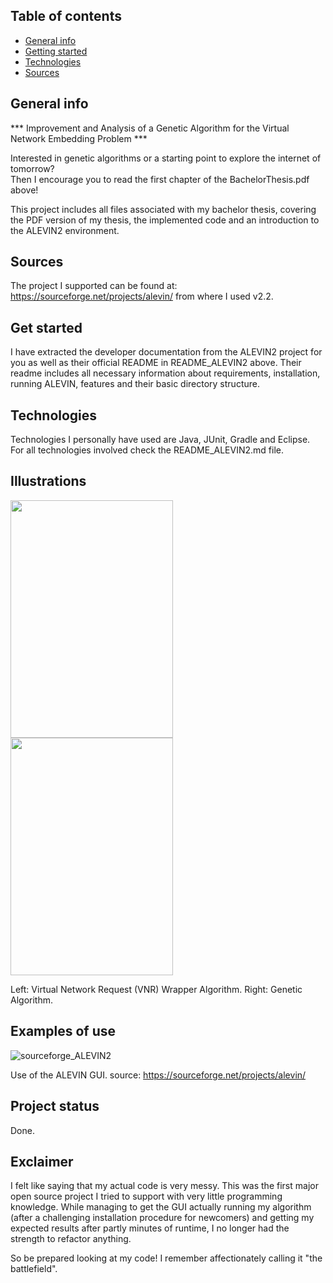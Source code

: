 ## Table of contents
* [General info](#general-info)
* [Getting started](#get-started)
* [Technologies](#technologies)
* [Sources](#sources)


## General info
*** Improvement and Analysis of a Genetic Algorithm for the Virtual Network Embedding Problem *** <p>

Interested in genetic algorithms or a starting point to explore the internet of tomorrow? <br>
Then I encourage you to read the first chapter of the BachelorThesis.pdf above! <p>
This project includes all files associated with my bachelor thesis, covering the PDF version of my thesis, the implemented code and an introduction to the ALEVIN2 environment. <p>

## Sources
The project I supported can be found at: https://sourceforge.net/projects/alevin/ from where I used v2.2. <br>

## Get started
I have extracted the developer documentation from the ALEVIN2 project for you as well as their official README in README_ALEVIN2 above. Their readme includes all necessary information about requirements, installation, running ALEVIN, features and their basic directory structure. <br>

## Technologies <br>
Technologies I personally have used are Java, JUnit, Gradle and Eclipse. For all technologies involved check the README_ALEVIN2.md file.

## Illustrations <br>

<img src="https://user-images.githubusercontent.com/78420756/108925333-b2835980-763c-11eb-9033-9397d4b76256.jpg" width="260" height="380"> <img src="https://user-images.githubusercontent.com/78420756/108925264-8b2c8c80-763c-11eb-8d94-02c0e188d9f8.jpg" width="260" height="380"> <p>
Left: Virtual Network Request (VNR) Wrapper Algorithm. Right: Genetic Algorithm. 
  
## Examples of use <br>
![sourceforge_ALEVIN2](https://user-images.githubusercontent.com/78420756/108924910-e7db7780-763b-11eb-92cd-ad2c4151790e.png) <p>
Use of the ALEVIN GUI. source: https://sourceforge.net/projects/alevin/ <p>

## Project status <br>
Done.
## Exclaimer <br>
I felt like saying that my actual code is very messy. This was the first major open source project I tried to support with very little programming knowledge. While managing to get the GUI actually running my algorithm (after a challenging installation procedure for newcomers) and getting my expected results after partly minutes of runtime, I no longer had the strength to refactor anything. <p>
So be prepared looking at my code! I remember affectionately calling it "the battlefield".
